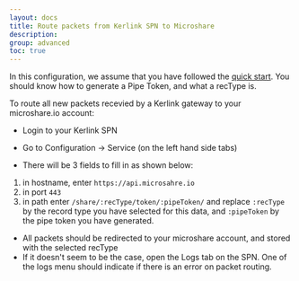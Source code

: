 ```yaml
---
layout: docs
title: Route packets from Kerlink SPN to Microshare
description:
group: advanced
toc: true
---
```


In this configuration, we assume that you have followed the [quick start](../../getting-started-quick-start). You should know how to generate a Pipe Token, and what a recType is.

To route all new packets recevied by a Kerlink gateway to your microshare.io account:

* Login to your Kerlink SPN
* Go to Configuration -> Service (on the left hand side tabs)

* There will be 3 fields to fill in as shown below:
1. in hostname, enter `https://api.microsahre.io`
2. in port `443`
3. in path enter `/share/:recType/token/:pipeToken/` and replace `:recType` by the record type you have selected for this data, and `:pipeToken` by the pipe token you have generated.

* All packets should be redirected to your microshare account, and stored with the selected recType
* If it doesn't seem to be the case, open the Logs tab on the SPN. One of the logs menu should indicate if there is an error on packet routing.

